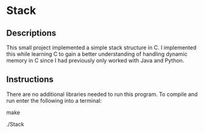 # Stack

## Descriptions
This small project implemented a simple stack structure in C. I implemented this while learning C to gain a better understanding of handling dynamic memory in C since I had previously only worked with Java and Python.


## Instructions
There are no additional libraries needed to run this program. To compile and run enter the following into a terminal:

make

./Stack
